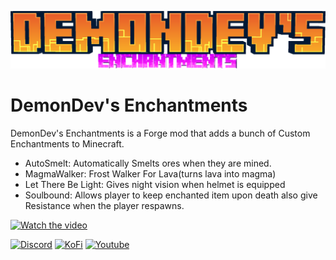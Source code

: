 ![Logo](./assets/demondevs_enchantments.png)
# DemonDev's Enchantments
DemonDev's Enchantments is a Forge mod that adds a bunch of Custom Enchantments to Minecraft. 

* AutoSmelt: Automatically Smelts ores when they are mined.
* MagmaWalker: Frost Walker For Lava(turns lava into magma)
* Let There Be Light: Gives night vision when helmet is equipped
* Soulbound: Allows player to keep enchanted item upon death also give Resistance when the player respawns.

[![Watch the video](https://img.youtube.com/vi/T-D1KVIuvjA/maxresdefault.jpg)](https://youtu.be/mGJczA5E1Js?si=SeTmjWCc3f5pbqhp)

[![Discord](https://img.icons8.com/?size=50&id=65646&format=png&color=000000)](https://discord.com/invite/wWu76mzAyS) [![KoFi](https://img.icons8.com/?size=50&id=aE4hnRenCYJB&format=png&color=000000)](https://ko-fi.com/demondev0666) [![Youtube](https://img.icons8.com/?size=50&id=19318&format=png&color=000000)](https://www.youtube.com/@demondevmc)

